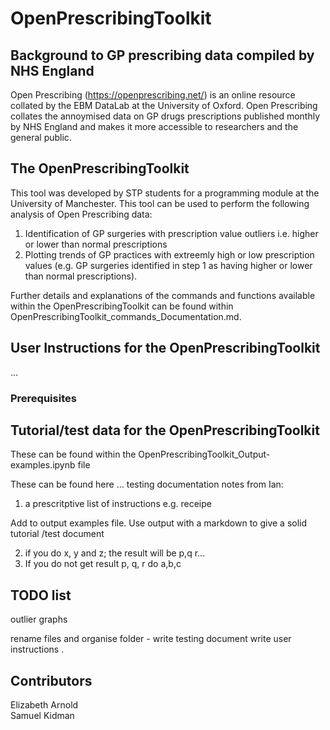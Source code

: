 # OpenPrescribingToolkit 


##  Background to GP prescribing data compiled by NHS England

Open Prescribing (https://openprescribing.net/) is an online resource collated by the EBM DataLab at the University of Oxford. Open Prescribing collates the annoymised data on GP drugs prescriptions published monthly by NHS England and makes it more accessible to researchers and the general public. 

##  The OpenPrescribingToolkit
This tool was developed by STP students for a programming module at the University of Manchester. This tool can be used to perform the following analysis of Open Prescribing data:<br>
1. Identification of GP surgeries with prescription value outliers i.e. higher or lower than normal prescriptions<br>
2. Plotting trends of GP practices with extreemly high or low prescription values (e.g. GP surgeries identified in step 1 as having higher or lower than normal prescriptions).<br>

Further details and explanations of the commands and functions available within the OpenPrescribingToolkit can be found within  OpenPrescribingToolkit_commands_Documentation.md.

## User Instructions for the OpenPrescribingToolkit

...

### Prerequisites


## Tutorial/test data for the OpenPrescribingToolkit

These can be found within the OpenPrescribingToolkit_Output-examples.ipynb file 

These can be found here ...
testing documentation notes from Ian:
1. a prescritptive list of instructions e.g. receipe

Add to output examples file. Use output with a markdown to give a solid tutorial /test document

2. if you do x, y and z; the result will be p,q r...
3. If you do not get result p, q, r do a,b,c

## TODO list
outlier graphs

rename files and organise folder -
write testing document
write user instructions .


## Contributors
Elizabeth Arnold <br>
Samuel Kidman

